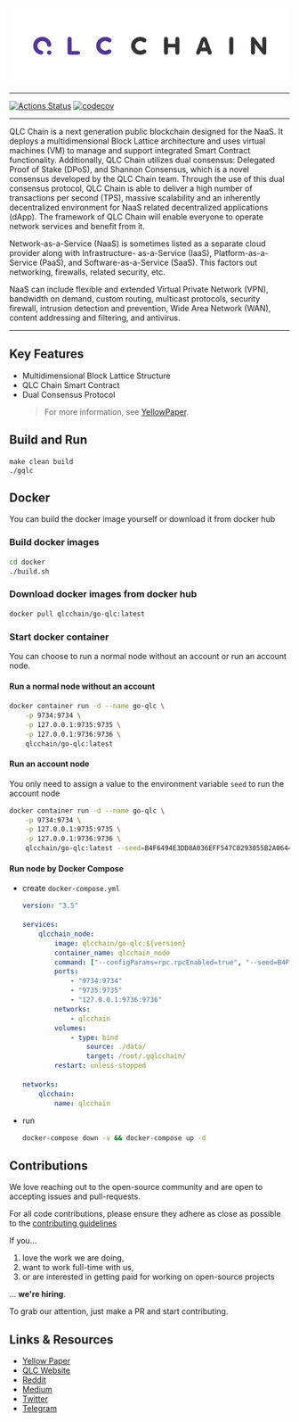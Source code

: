 <div align="center">
    <img src="assets/logo.png" alt="Logo" width='auto' height='auto'/>
</div>

---

[![Actions Status](https://github.com/qlcchain/go-qlc/workflows/Main%20workflow/badge.svg)](https://github.com/qlcchain/go-qlc/actions)
[![codecov](https://codecov.io/gh/qlcchain/go-qlc/branch/master/graph/badge.svg)](https://codecov.io/gh/qlcchain/go-qlc)

---

QLC Chain is a next generation public blockchain designed for the NaaS. It deploys a multidimensional Block Lattice architecture and uses virtual machines (VM) to manage and support integrated Smart Contract functionality. Additionally, QLC Chain utilizes dual consensus: Delegated Proof of Stake (DPoS), and Shannon Consensus, which is a novel consensus developed by the QLC Chain team. Through the use of this dual consensus protocol, QLC Chain is able to deliver a high number of transactions per second (TPS), massive scalability and an inherently decentralized environment for NaaS related decentralized applications (dApp). The framework of QLC Chain will enable everyone to operate network services and benefit from it.

Network-as-a-Service (NaaS) is sometimes listed as a separate cloud provider along with Infrastructure- as-a-Service (IaaS), Platform-as-a-Service (PaaS), and Software-as-a-Service (SaaS).
This factors out networking, firewalls, related security, etc.

NaaS can include flexible and extended Virtual Private Network (VPN), bandwidth on demand, custom routing, multicast protocols, security firewall, intrusion detection and prevention, Wide Area Network (WAN), content addressing and filtering, and antivirus.

---

## Key Features

* Multidimensional Block Lattice Structure 
* QLC Chain Smart Contract 
* Dual Consensus Protocol 
    > For more information, see [YellowPaper](https://github.com/qlcchain/YellowPaper). 
    
## Build and Run
```shell
make clean build
./gqlc
```

## Docker
You can build the docker image yourself or download it from docker hub
### Build docker images

```bash
cd docker
./build.sh
```

### Download docker images from docker hub

```bash
docker pull qlcchain/go-qlc:latest
```

### Start docker container
You can choose to run a normal node without an account or run an account node.

#### Run a normal node without an account

```bash
docker container run -d --name go-qlc \
    -p 9734:9734 \
    -p 127.0.0.1:9735:9735 \
    -p 127.0.0.1:9736:9736 \
    qlcchain/go-qlc:latest
```

#### Run an account node
You only need to assign a value to the environment variable `seed` to run the account node

```bash
docker container run -d --name go-qlc \
    -p 9734:9734 \
    -p 127.0.0.1:9735:9735 \
    -p 127.0.0.1:9736:9736 \
    qlcchain/go-qlc:latest --seed=B4F6494E3DD8A036EFF547C0293055B2A0644605DE4D9AC91B45343CD0E0E559
```
#### Run node by Docker Compose

- create `docker-compose.yml`

    ```yml
    version: "3.5"

    services:
        qlcchain_node:
            image: qlcchain/go-qlc:${version}
            container_name: qlcchain_node
            command: ["--configParams=rpc.rpcEnabled=true", "--seed=B4F6494E3DD8A036EFF547C0293055B2A0644605DE4D9AC91B45343CD0E0E559", "--nobootnode=true"]
            ports:
                - "9734:9734"
                - "9735:9735"
                - "127.0.0.1:9736:9736"
            networks:
                - qlcchain
            volumes:
                - type: bind
                    source: ./data/
                    target: /root/.gqlcchain/
            restart: unless-stopped
    
    networks:
        qlcchain:
            name: qlcchain

    ```
- run 
    ```bash
    docker-compose down -v && docker-compose up -d
    ```

## Contributions

We love reaching out to the open-source community and are open to accepting issues and pull-requests.

For all code contributions, please ensure they adhere as close as possible to the [contributing guidelines](CONTRIBUTING.md)

If you...

1. love the work we are doing,
2. want to work full-time with us,
3. or are interested in getting paid for working on open-source projects

... **we're hiring**.

To grab our attention, just make a PR and start contributing.

## Links & Resources
* [Yellow Paper](https://github.com/qlcchain/YellowPaper)
* [QLC Website](https://qlcchain.org)
* [Reddit](https://www.reddit.com/r/QLCChain/)
* [Medium](https://medium.com/qlc-chain)
* [Twitter](https://twitter.com/QLCchain)
* [Telegram](https://t.me/qlinkmobile)
